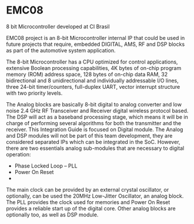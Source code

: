 EMC08
=====

8 bit Microcontroller developed at CI Brasil

EMC08 project is an 8-bit Microcontroller internal IP that could be used in future projects that require, embedded DIGITAL, AMS, RF and DSP blocks as part of the automotive system application.

The 8-bit Microcontroller has a CPU optimized for control applications, extensive Boolean processing capabilities, 4K bytes of on-chip program memory (ROM) address space, 128 bytes of on-chip data RAM, 32 bidirectional and 8 unidirectional and individually addressable I/O lines, three 24-bit timer/counters, full-duplex UART, vector interrupt structure with two priority levels.

The Analog blocks are basically 8-bit digital to analog converter and low noise 2.4 GHz RF Transceiver and Receiver digital wireless protocol based. The DSP will act as a baseband processing stage, which means it will be in charge of performing several algorithms for both the transmitter and the receiver.
This Integration Guide is focused on Digital module. The Analog and DSP modules will not be part of this team development, they are considered separated IPs which can be integrated in the SoC. However, there are two essentials analog sub-modules that are necessary to digital operation: 
-	Phase Locked Loop – PLL
-	Power On Reset
-	
The main clock can be provided by an external crystal oscillator, or optionally, can be used the 20MHz Low-Jitter Oscillator, an analog block. The PLL provides the clock used for memories and Power On Reset provides a reliable start up of the digital core. Other analog blocks are optionally too, as well as DSP module.
